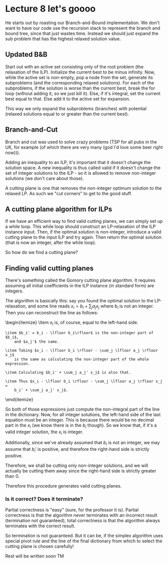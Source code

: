 # Lecture 8 let's goooo

He starts out by roasting our Branch-and-Bound implementation. We don't want to
have our code use the recursion stack to represent the branch and bound tree,
since that just wastes time. Instead we should just expand the sub problem that
has the highest relaxed solution value.

## Updated B&B

Start out with an active set consisting only of the root problem (the relaxation
of the ILP). Initialize the current best to be minus infinity. Now, while the
active set is non-empty, pop a node from the set, generate its subproblems (and
the corresponding relaxed solutions). For each of the subproblems, if the
solution is worse than the current best, break the for loop (without adding it,
so we just kill it). Else, if it's integral, set the current best equal to that.
Else add it to the active set for expansion.

This way we only expand the subproblems (branches) with potential (relaxed
solutions equal to or greater than the current best).

## Branch-and-Cut

Branch and cut was used to solve crazy problems (TSP for all pubs in the UK, for
example (of which there are very many (god I'd love some beer right now))).

Adding an inequality to an ILP, it's important that it doesn't change the
solution space. A new inequality is thus called valid if it doesn't change the
set of integer solutions to the ILP - so it is allowed to remove non-integer
solutions (we don't care about those).

A cutting plane is one that removes the non-integer optimum solution to the
relaxed LP. As such we "cut corners" to get to the good stuff.

## A cutting plane algorithm for ILPs

If we have an efficient way to find valid cutting planes, we can simply set up a
while loop. This while loop should construct an LP-relaxation of the ILP
instance input. Then, if the optimal solution is non-integer, introduce a valid
cutting plane to the input ILP and try again. Then return the optimal solution
(that is now an integer, after the while loop).

So how do we find a cutting plane?

## Finding valid cutting planes

There's something called the Gomory cutting plane algorithm. It requires
assuming all initial coefficients in the ILP instance (in standard form) are
integers.

The algorithm is basically this: say you found the optimal solution to the
LP-relaxation, and some line reads $x_i = b_i + \sum_j a_jx_j$ where $b_i$ is
not an integer. Then you can reconstruct the line as follows:

\begin{itemize}
    \item $x_i$ is, of course, equal to the left-hand side.

    \item $b_i' = b_i - \lfloor b_i\rfloor$ is the non-integer part of $b_i$,
        and $a_j'$ the same.

    \item Taking $x_i - \lfloor b_i \rfloor - \sum_j \lfloor a_j \rfloor x_j$
        is the same as calculating the non-integer part of the whole expression.

    \item Calculating $b_i' + \sum_j a_j' x_j$ is also that.

    \item Thus $x_i - \lfloor b_i \rfloor - \sum_j \lfloor a_j \rfloor x_j =
        b_i' + \sum_j a_j' x_j$.
\end{itemize}

So both of those expressions just compute the non-integral part of the line in
the dictionary. Now, for all integer solutions, the left-hand side of the last
equation must be an integer. This is because there would be no decimal part in
the $x_i$ (we know there is in the $b_i$ though). So we know that, if it's a
valid integer solution, the $x_i$ is integer.

Additionally, since we've already assumed that $b_i$ is not an integer, we may
assume that $b_i'$ is positive, and therefore the right-hand side is strictly
positive.

Therefore, we shall be cutting only non-integer solutions, and we will actually
be cutting them away since the right-hand side is strictly greater than 0.

Therefore this procedure generates valid cutting planes.

### Is it correct? Does it terminate?

Partial correctness is "easy" (sure, for the professor it is). Partial
correctness is that the algorithm never terminates with an incorrect result
(termination not guaranteed), total correctness is that the algorithm always
terminates with the correct result.

So termination is not guaranteed. But it can be, if the simplex algorithm uses
special pivot rule and the line of the final dictionary from which to select the
cutting plane is chosen carefully!

Rest will be written soon TM
